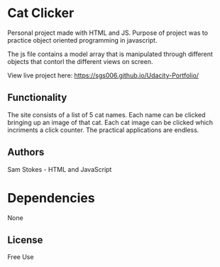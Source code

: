 # Cat Clicker
Personal project made with HTML and JS. Purpose of project was to practice object oriented programming in javascript. 

The js file contains a model array that is manipulated through different objects that contorl the different views on screen. 

View live project here: https://sgs006.github.io/Udacity-Portfolio/

## Functionality
The site consists of a list of 5 cat names. Each name can be clicked bringing up an image of that cat. Each cat image can be clicked which incriments a click counter. The practical applications are endless. 

## Authors
Sam Stokes - HTML and JavaScript

# Dependencies 
None
## License
Free Use
